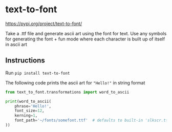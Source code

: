 # text-to-font
https://pypi.org/project/text-to-font/

Take a .ttf file and generate ascii art using the font for text. Use any symbols for generating the font + fun mode where each character is built up of itself in ascii art

## Instructions
Run `pip install text-to-font`

The following code prints the ascii art for `"Hello!"` in string format

```python
from text_to_font.transformations import word_to_ascii

print(word_to_ascii(
    phrase='Hello!', 
    font_size=12, 
    kerning=1,
    font_path='~/fonts/somefont.ttf'  # defaults to built-in 'slkscr.ttf' (SilkScreen) font
))
```

